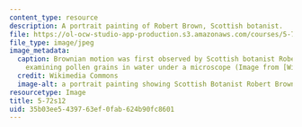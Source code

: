 ```yaml
---
content_type: resource
description: A portrait painting of Robert Brown, Scottish botanist.
file: https://ol-ocw-studio-app-production.s3.amazonaws.com/courses/5-72-non-equilibrium-statistical-mechanics-spring-2012/35b03ee5439763ef0fab624b90fc8601_5-72s12.jpg
file_type: image/jpeg
image_metadata:
  caption: Brownian motion was first observed by Scottish botanist Robert Brown, while
    examining pollen grains in water under a microscope (Image from [Wikimedia Commons](http://commons.wikimedia.org/wiki/File:Robert_brown_botaniker.jpg)).
  credit: Wikimedia Commons
  image-alt: a portrait painting showing Scottish Botanist Robert Brown
resourcetype: Image
title: 5-72s12
uid: 35b03ee5-4397-63ef-0fab-624b90fc8601
---
```


